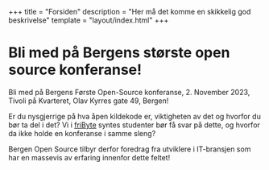 +++
title = "Forsiden"
description = "Her må det komme en skikkelig god beskrivelse"
template = "layout/index.html"
+++

# Bli med på Bergens største open source konferanse!

Bli med på Bergens Første Open-Source konferanse, 2. November 2023, Tivoli på
Kvarteret, Olav Kyrres gate 49, Bergen!

Er du nysgjerrige på hva åpen kildekode er, viktigheten av det og hvorfor du bør
ta del i det? Vi i [friByte][fribyte] syntes studenter bør få svar på dette, og
hvorfor da ikke holde en konferanse i samme sleng?

Bergen Open Source tilbyr derfor foredrag fra utviklere i IT-bransjen som har en
massevis av erfaring innenfor dette feltet!

[fribyte]: https://fribyte.no

